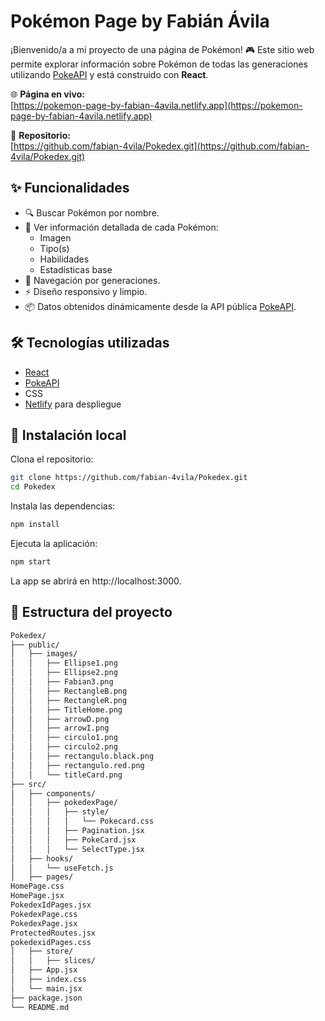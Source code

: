 # Pokémon Page by Fabián Ávila

¡Bienvenido/a a mi proyecto de una página de Pokémon! 🎮 Este sitio web permite explorar información sobre Pokémon de todas las generaciones utilizando [PokeAPI](https://pokeapi.co/) y está construido con **React**.

🌐 **Página en vivo:**  
[https://pokemon-page-by-fabian-4avila.netlify.app](https://pokemon-page-by-fabian-4avila.netlify.app)

📁 **Repositorio:**  
[https://github.com/fabian-4vila/Pokedex.git](https://github.com/fabian-4vila/Pokedex.git)

## ✨ Funcionalidades

- 🔍 Buscar Pokémon por nombre.
- 🧬 Ver información detallada de cada Pokémon:
  - Imagen
  - Tipo(s)
  - Habilidades
  - Estadísticas base
- 🔁 Navegación por generaciones.
- ⚡ Diseño responsivo y limpio.
- 📦 Datos obtenidos dinámicamente desde la API pública [PokeAPI](https://pokeapi.co/).

## 🛠️ Tecnologías utilizadas

- [React](https://reactjs.org/)
- [PokeAPI](https://pokeapi.co/)
- CSS
- [Netlify](https://www.netlify.com/) para despliegue

## 🚀 Instalación local

Clona el repositorio:

```bash
git clone https://github.com/fabian-4vila/Pokedex.git
cd Pokedex
```
Instala las dependencias:

```bash
npm install
```
Ejecuta la aplicación:

```bash
npm start
```
La app se abrirá en http://localhost:3000.
## 📁 Estructura del proyecto 

```bash
Pokedex/
├── public/
│   ├── images/
│   │   ├── Ellipse1.png
│   │   ├── Ellipse2.png
│   │   ├── Fabian3.png
│   │   ├── RectangleB.png
│   │   ├── RectangleR.png
│   │   ├── TitleHome.png
│   │   ├── arrowD.png
│   │   ├── arrowI.png
│   │   ├── circulo1.png
│   │   ├── circulo2.png
│   │   ├── rectangulo.black.png
│   │   ├── rectangulo.red.png
│   │   └── titleCard.png
├── src/
│   ├── components/
│   │   ├── pokedexPage/
│   │   │   ├── style/
│   │   │   │   └── Pokecard.css    
│   │   │   ├── Pagination.jsx
│   │   │   ├── PokeCard.jsx
│   │   │   └── SelectType.jsx
│   ├── hooks/
│   │   └── useFetch.js  
│   ├── pages/
HomePage.css
HomePage.jsx
PokedexIdPages.jsx
PokedexPage.css
PokedexPage.jsx
ProtectedRoutes.jsx
pokedexidPages.css
│   ├── store/
│   │   ├── slices/
│   ├── App.jsx
│   ├── index.css
│   └── main.jsx
├── package.json
└── README.md
```
